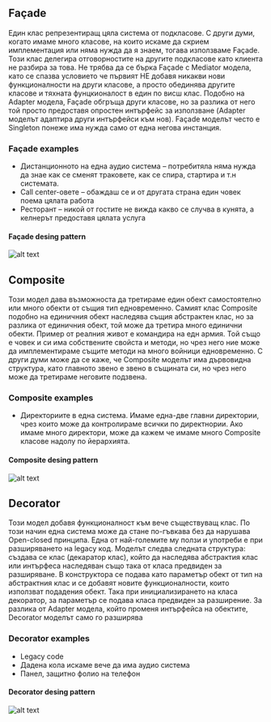 ## Façade
Един клас репрезентиращ цяла система от подкласове. С други думи, когато имаме много класове, на които искаме да скрием имплементация или няма нужда да я знаем, тогава използваме Façade. Този клас делегира отговорностите на другите подкласове като клиента не разбира за това. Не трябва да се бърка Façade с Mediator модела, като се спазва условието че първият НЕ добавя никакви нови функционалности на други класове, а просто обединява другите класове и тяхната фунцкионалост в един по висш клас. Подобно на Adapter модела, Façade обгръща други класове, но за разлика от него той просто предоставя опростен интърфейс за използване (Adapter моделът адаптира други интърфейси към нов). Façade моделът често е Singleton понеже има нужда само от една негова инстанция.

### Façade examples
-	Дистанционното на една аудио система – потребитяла няма нужда да знае как се сменят траковете, как се спира, стартира и т.н системата. 
-	Call center-овете – обаждаш се и от другата страна един човек поема цялата работа
-	Ресторант – никой от гостите не вижда какво се случва в кунята, а келнерът предоставя цялата услуга

#### Façade desing pattern
![alt text](https://www.tutorialspoint.com/design_pattern/images/facade_pattern_uml_diagram.jpg "facade")

## Composite
Този модел дава възможноста да третираме един обект самостоятелно или много обекти от същия тип едновременно. Самият клас Composite подобно на единичния обект наследява същия абстрактен клас, но за разлика от единичния обект, той може да третира много единични обекти. Пример от реалния живот е командира на едн армия. Той също е човек и си има собствените свойста и методи, но чрез него ние може да имплементираме същите методи на много войници едновременно. С други думи може да се каже, че Composite моделът има дървовидна структура, като главното звено е звено в същината си, но чрез него може да третираме неговите подзвена.

### Composite examples
-	Директориите в една система. Имаме една-две главни директории, чрез които може да контролираме всички по директнории. Ако имаме много директори, може да кажем че имаме много Composite класове надолу по йерархията.

#### Composite desing pattern
![alt text](http://www-sop.inria.fr/axis/cbrtools/usermanual-eng/Icons/Composite2.gif "composite")

## Decorator
Този модел добавя функционалност към вече съществуващ клас. По този начин една система може да стане по-гъвкава без да нарушава Open-closed принципа. Една от най-големите му ползи и употреби е при разширяването на legacy код. Моделът следва следната структура: създава се клас (декаратор клас), който да наследява абстрактия клас или интърфеса наследяван също така от класа предвиден за разширяване. В конструктора се подава като параметър обект от тип на абстрактния клас и се добавят новите функционалности, които използват подадения обект. Така при инициализирането на класа декоратор, за параметър се подава класа предвиден за разширение. За разлика от Adapter модела, който променя интърфейса на обектите, Decorator моделът само го разширява

### Decorator examples
-	Legacy code
-	Дадена кола искаме вече да има аудио система
-	Панел, защитно фолио на телефон

#### Decorator desing pattern
![alt text](https://www.tutorialspoint.com/design_pattern/images/decorator_pattern_uml_diagram.jpg "decorator")
